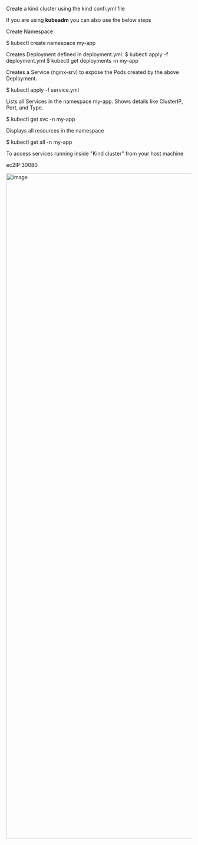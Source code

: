 Create a kind cluster using the kind confi.yml file

If you are using **kubeadm** you can also use the below steps

Create Namespace

$ kubectl create namespace my-app

Creates Deployment defined in deployment.yml.
$ kubectl apply -f deployment.yml 
$ kubectl get deployments -n my-app

Creates a Service (nginx-srv) to expose the Pods created by the above Deployment.

$ kubectl apply -f service.yml 

Lists all Services in the namespace my-app.
Shows details like ClusterIP, Port, and Type.

$ kubectl get svc -n my-app

Displays all resources in the namespace

$ kubectl get all -n my-app

To access services running inside "Kind  cluster" from your host machine

ec2IP:30080






<img width="2880" height="1800" alt="image" src="https://github.com/user-attachments/assets/25b52418-2a26-48ca-925d-dec1f55343cc" />


